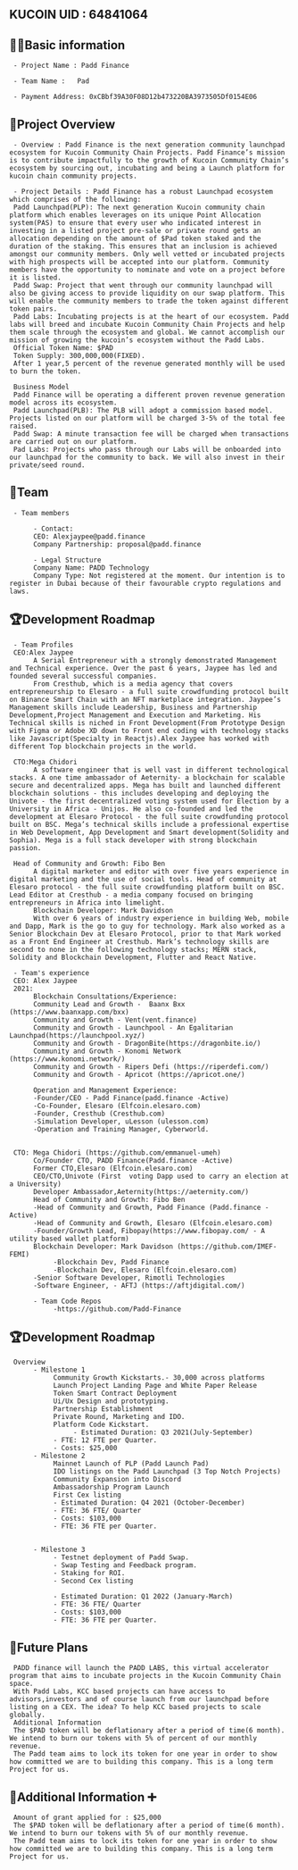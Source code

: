 
## KUCOIN UID  : 64841064


## 🧑‍💻Basic information
     
     - Project Name : Padd Finance 

     - Team Name :   Pad

     - Payment Address: 0xCBbf39A30F08D12b473220BA3973505Df0154E06
## 🎯Project Overview

     - Overview : Padd Finance is the next generation community launchpad ecosystem for Kucoin Community Chain Projects. Padd Finance’s mission is to contribute impactfully to the growth of Kucoin Community Chain’s ecosystem by sourcing out, incubating and being a Launch platform for kucoin chain community projects. 

     - Project Details : Padd Finance has a robust Launchpad ecosystem which comprises of the following: 
     Padd Launchpad(PLP): The next generation Kucoin community chain platform which enables leverages on its unique Point Allocation system(PAS) to ensure that every user who indicated interest in investing in a listed project pre-sale or private round gets an allocation depending on the amount of $Pad token staked and the duration of the staking. This ensures that an inclusion is achieved amongst our community members. Only well vetted or incubated projects with high prospects will be accepted into our platform. Community members have the opportunity to nominate and vote on a project before it is listed. 
     Padd Swap: Project that went through our community launchpad will also be giving access to provide liquidity on our swap platform. This will enable the community members to trade the token against different token pairs.
     Padd Labs: Incubating projects is at the heart of our ecosystem. Padd labs will breed and incubate Kucoin Community Chain Projects and help them scale through the ecosystem and global. We cannot accomplish our mission of growing the kucoin’s ecosystem without the Padd Labs.
     Official Token Name: $PAD
     Token Supply: 300,000,000(FIXED). 
     After 1 year,5 percent of the revenue generated monthly will be used to burn the token.

     Business Model
     Padd Finance will be operating a different proven revenue generation model across its ecosystem.
     Padd Launchpad(PLB): The PLB will adopt a commission based model. Projects listed on our platform will be charged 3-5% of the total fee raised. 
     Padd Swap: A minute transaction fee will be charged when transactions are carried out on our platform.
     Pad Labs: Projects who pass through our Labs will be onboarded into our launchpad for the community to back. We will also invest in their private/seed round.

## 👥Team      
     - Team members

          - Contact: 
          CEO: Alexjaypee@padd.finance
          Company Partnership: proposal@padd.finance

          - Legal Structure
          Company Name: PADD Technology
          Company Type: Not registered at the moment. Our intention is to register in Dubai because of their favourable crypto regulations and laws.

## 🏆Development Roadmap
    
     - Team Profiles
     CEO:Alex Jaypee
          A Serial Entrepreneur with a strongly demonstrated Management and Technical experience. Over the past 6 years, Jaypee has led and founded several successful companies.
          From Cresthub, which is a media agency that covers entrepreneurship to Elesaro - a full suite crowdfunding protocol built on Binance Smart Chain with an NFT marketplace integration. Jaypee’s Management skills include Leadership, Business and Partnership Development,Project Management and Execution and Marketing. His Technical skills is niched in Front Development(From Prototype Design with Figma or Adobe XD down to Front end coding with technology stacks like Javascript(Specialty in Reactjs).Alex Jaypee has worked with different Top blockchain projects in the world. 

     CTO:Mega Chidori
          A software engineer that is well vast in different technological stacks. A one time ambassador of Aeternity- a blockchain for scalable secure and decentralized apps. Mega has built and launched different blockchain solutions - this includes developing and deploying the Univote - the first decentralized voting system used for Election by a University in Africa - Unijos. He also co-founded and led the development at Elesaro Protocol - the full suite crowdfunding protocol built on BSC. Mega’s technical skills include a professional expertise in Web Development, App Development and Smart development(Solidity and Sophia). Mega is a full stack developer with strong blockchain passion.

     Head of Community and Growth: Fibo Ben
          A digital marketer and editor with over five years experience in digital marketing and the use of social tools. Head of community at Elesaro protocol - the full suite crowdfunding platform built on BSC. Lead Editor at Cresthub - a media company focused on bringing entrepreneurs in Africa into limelight.
          Blockchain Developer: Mark Davidson
          With over 6 years of industry experience in building Web, mobile and Dapp, Mark is the go to guy for technology. Mark also worked as a Senior Blockchain Dev at Elesaro Protocol, prior to that Mark worked as a Front End Engineer at Cresthub. Mark’s technology skills are second to none in the following technology stacks; MERN stack, Solidity and Blockchain Development, Flutter and React Native.

     - Team's experience
     CEO: Alex Jaypee
     2021: 
          Blockchain Consultations/Experience:
          Community Lead and Growth -  Baanx Bxx (https://www.baanxapp.com/bxx)
          Community and Growth - Vent(vent.finance)
          Community and Growth - Launchpool - An Egalitarian Launchpad(https://launchpool.xyz/)
          Community and Growth - DragonBite(https://dragonbite.io/)
          Community and Growth - Konomi Network (https://www.konomi.network/)
          Community and Growth - Ripers Defi (https://riperdefi.com/)
          Community and Growth - Apricot (https://apricot.one/)

          Operation and Management Experience:
          -Founder/CEO - Padd Finance(padd.finance -Active)
          -Co-Founder, Elesaro (Elfcoin.elesaro.com)
          -Founder, Cresthub (Cresthub.com)
          -Simulation Developer, uLesson (ulesson.com)
          -Operation and Training Manager, Cyberworld.


     CTO: Mega Chidori (https://github.com/emmanuel-umeh)
          Co/Founder CTO, PADD Finance(Padd.finance -Active) 
          Former CTO,Elesaro (Elfcoin.elesaro.com)
          CEO/CTO,Univote (First  voting Dapp used to carry an election at a University)
          Developer Ambassador,Aeternity(https://aeternity.com/)
          Head of Community and Growth: Fibo Ben
          -Head of Community and Growth, Padd Finance (Padd.finance -Active)
          -Head of Community and Growth, Elesaro (Elfcoin.elesaro.com)
          -Founder/Growth Lead, Fibopay(https://www.fibopay.com/ - A utility based wallet platform)
          Blockchain Developer: Mark Davidson (https://github.com/IMEF-FEMI)
               -Blockchain Dev, Padd Finance 
               -Blockchain Dev, Elesaro (Elfcoin.elesaro.com)
          -Senior Software Developer, Rimotli Technologies
          -Software Engineer, - AFTJ (https://aftjdigital.com/)

          - Team Code Repos
               -https://github.com/Padd-Finance
 
## 🏆Development Roadmap
     Overview
          - Milestone 1
               Community Growth Kickstarts.- 30,000 across platforms
               Launch Project Landing Page and White Paper Release
               Token Smart Contract Deployment
               Ui/Ux Design and prototyping.
               Partnership Establishment
               Private Round, Marketing and IDO.
               Platform Code Kickstart.
                    - Estimated Duration: Q3 2021(July-September)
               - FTE: 12 FTE per Quarter. 
               - Costs: $25,000
          - Milestone 2
               Mainnet Launch of PLP (Padd Launch Pad)
               IDO listings on the Padd Launchpad (3 Top Notch Projects)
               Community Expansion into Discord
               Ambassadorship Program Launch
               First Cex listing 
               - Estimated Duration: Q4 2021 (October-December)
               - FTE: 36 FTE/ Quarter 
               - Costs: $103,000
               - FTE: 36 FTE per Quarter. 

 
          - Milestone 3
               - Testnet deployment of Padd Swap.
               - Swap Testing and Feedback program.
               - Staking for ROI.
               - Second Cex listing

               - Estimated Duration: Q1 2022 (January-March)
               - FTE: 36 FTE/ Quarter 
               - Costs: $103,000
               - FTE: 36 FTE per Quarter. 
## 📡Future Plans

     PADD finance will launch the PADD LABS, this virtual accelerator program that aims to incubate projects in the Kucoin Community Chain space.
     With Padd Labs, KCC based projects can have access to advisors,investors and of course launch from our launchpad before listing on a CEX. The idea? To help KCC based projects to scale globally.
     Additional Information
     The $PAD token will be deflationary after a period of time(6 month). We intend to burn our tokens with 5% of percent of our monthly revenue.
     The Padd team aims to lock its token for one year in order to show how committed we are to building this company. This is a long term Project for us.
 
## 🙋Additional Information ➕
     Amount of grant applied for : $25,000
     The $PAD token will be deflationary after a period of time(6 month). We intend to burn our tokens with 5% of our monthly revenue.
     The Padd team aims to lock its token for one year in order to show how committed we are to building this company. This is a long term Project for us.





